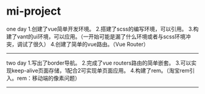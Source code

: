 # mi-project
one day
1.创建了vue简单开发环境。
2.搭建了scss的编写环境，可以引用。
3.构建了vant的ui环境，可以应用。（一开始可能是漏了什么环境或者与scss环境冲突，调试了很久）
4.创建了简单的vue路由。（Vue Router）
_______________
two day
1.写出了border导航。
2.完成了vue routers路由的简单嵌套。
3.可以实现keep-alive页面存储，1配合2可实现单页面应用。
4.构建了rem。（淘宝rem引入。rem：移动端的像素问题）
_______________